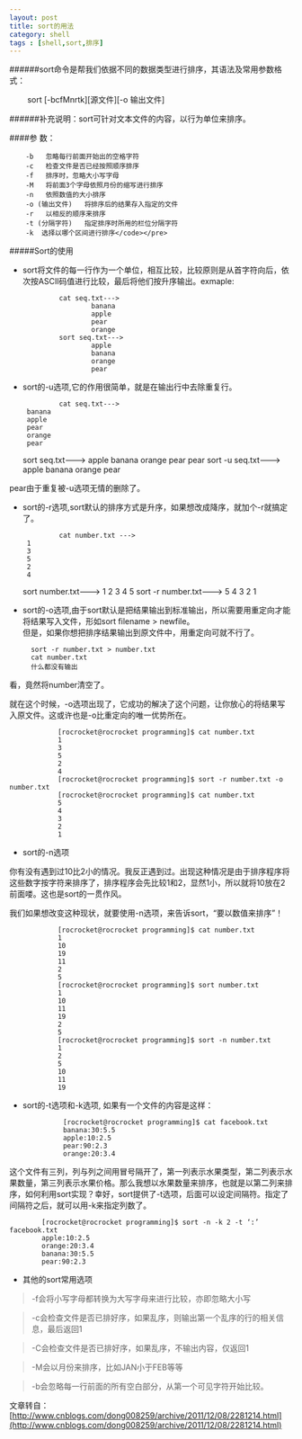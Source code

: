 ```yaml
---
layout: post
title: sort的用法
category: shell
tags : [shell,sort,排序]
---
```



######sort命令是帮我们依据不同的数据类型进行排序，其语法及常用参数格式：

　　	sort [-bcfMnrtk][源文件][-o 输出文件]

######补充说明：sort可针对文本文件的内容，以行为单位来排序。

####参    数：

        -b   忽略每行前面开始出的空格字符
        -c   检查文件是否已经按照顺序排序
        -f   排序时，忽略大小写字母
        -M   将前面3个字母依照月份的缩写进行排序
        -n   依照数值的大小排序
        -o (输出文件)   将排序后的结果存入指定的文件
        -r   以相反的顺序来排序
        -t (分隔字符)   指定排序时所用的栏位分隔字符
        -k  选择以哪个区间进行排序</code></pre>



#####Sort的使用

+  sort将文件的每一行作为一个单位，相互比较，比较原则是从首字符向后，依次按ASCII码值进行比较，最后将他们按升序输出。exmaple:

                cat seq.txt--->
                		banana
                		apple
                		pear
                		orange
                sort seq.txt--->
                		apple
                		banana
                		orange
                		pear

+  sort的-u选项,它的作用很简单，就是在输出行中去除重复行。

                cat seq.txt--->
		banana
		apple
		pear
		orange
		pear
	sort seq.txt--->
		apple
		banana
		orange
		pear
		pear
	sort -u seq.txt--->
		apple
		banana
		orange
		pear

pear由于重复被-u选项无情的删除了。

+  sort的-r选项,sort默认的排序方式是升序，如果想改成降序，就加个-r就搞定了。

                cat number.txt --->
		1
		3
		5
		2
		4
	sort number.txt--->
		1
		2
		3
		4
		5
	sort -r number.txt--->
		5
		4
		3
		2
		1

+ sort的-o选项,由于sort默认是把结果输出到标准输出，所以需要用重定向才能将结果写入文件，形如sort filename > newfile。<br>
但是，如果你想把排序结果输出到原文件中，用重定向可就不行了。

		sort -r number.txt > number.txt
		cat number.txt
		什么都没有输出

看，竟然将number清空了。

就在这个时候，-o选项出现了，它成功的解决了这个问题，让你放心的将结果写入原文件。这或许也是-o比重定向的唯一优势所在。

                [rocrocket@rocrocket programming]$ cat number.txt
                1
                3
                5
                2
                4
                [rocrocket@rocrocket programming]$ sort -r number.txt -o number.txt
                [rocrocket@rocrocket programming]$ cat number.txt
                5
                4
                3
                2
                1

+ sort的-n选项

你有没有遇到过10比2小的情况。我反正遇到过。出现这种情况是由于排序程序将这些数字按字符来排序了，排序程序会先比较1和2，显然1小，所以就将10放在2前面喽。这也是sort的一贯作风。

我们如果想改变这种现状，就要使用-n选项，来告诉sort，“要以数值来排序”！

                [rocrocket@rocrocket programming]$ cat number.txt
                1
                10
                19
                11
                2
                5
                [rocrocket@rocrocket programming]$ sort number.txt
                1
                10
                11
                19
                2
                5
                [rocrocket@rocrocket programming]$ sort -n number.txt
                1
                2
                5
                10
                11
                19

+ sort的-t选项和-k选项,       如果有一个文件的内容是这样：

                [rocrocket@rocrocket programming]$ cat facebook.txt
                banana:30:5.5
                apple:10:2.5
                pear:90:2.3
                orange:20:3.4

这个文件有三列，列与列之间用冒号隔开了，第一列表示水果类型，第二列表示水果数量，第三列表示水果价格。那么我想以水果数量来排序，也就是以第二列来排序，如何利用sort实现？幸好，sort提供了-t选项，后面可以设定间隔符。指定了间隔符之后，就可以用-k来指定列数了。

            [rocrocket@rocrocket programming]$ sort -n -k 2 -t ‘:’ facebook.txt
            apple:10:2.5
            orange:20:3.4
            banana:30:5.5
            pear:90:2.3


+ 其他的sort常用选项

> -f会将小写字母都转换为大写字母来进行比较，亦即忽略大小写

> -c会检查文件是否已排好序，如果乱序，则输出第一个乱序的行的相关信息，最后返回1

> -C会检查文件是否已排好序，如果乱序，不输出内容，仅返回1

> -M会以月份来排序，比如JAN小于FEB等等

> -b会忽略每一行前面的所有空白部分，从第一个可见字符开始比较。

文章转自：[http://www.cnblogs.com/dong008259/archive/2011/12/08/2281214.html](http://www.cnblogs.com/dong008259/archive/2011/12/08/2281214.html)
